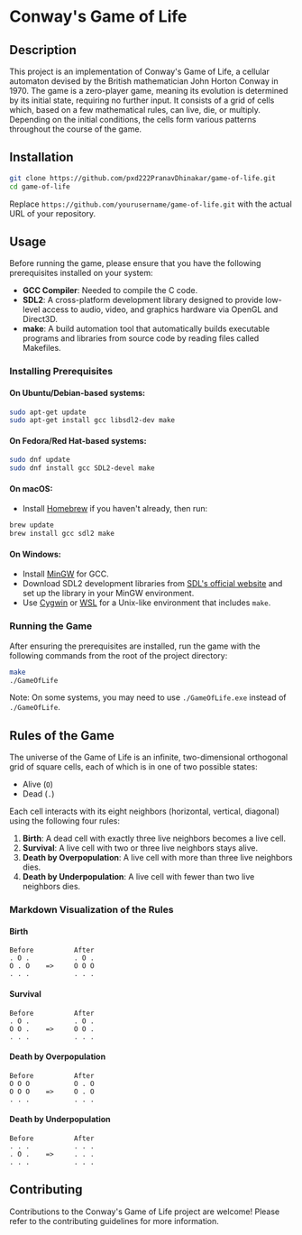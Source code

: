 # Conway's Game of Life

## Description

This project is an implementation of Conway's Game of Life, a cellular automaton devised by the British mathematician John Horton Conway in 1970. The game is a zero-player game, meaning its evolution is determined by its initial state, requiring no further input. It consists of a grid of cells which, based on a few mathematical rules, can live, die, or multiply. Depending on the initial conditions, the cells form various patterns throughout the course of the game.

## Installation

```bash
git clone https://github.com/pxd222PranavDhinakar/game-of-life.git
cd game-of-life
```

Replace `https://github.com/yourusername/game-of-life.git` with the actual URL of your repository.

## Usage

Before running the game, please ensure that you have the following prerequisites installed on your system:

- **GCC Compiler**: Needed to compile the C code.
- **SDL2**: A cross-platform development library designed to provide low-level access to audio, video, and graphics hardware via OpenGL and Direct3D.
- **make**: A build automation tool that automatically builds executable programs and libraries from source code by reading files called Makefiles.

### Installing Prerequisites

#### On Ubuntu/Debian-based systems:

```bash
sudo apt-get update
sudo apt-get install gcc libsdl2-dev make
```

#### On Fedora/Red Hat-based systems:

```bash
sudo dnf update
sudo dnf install gcc SDL2-devel make
```

#### On macOS:

- Install [Homebrew](https://brew.sh/) if you haven't already, then run:
  
```bash
brew update
brew install gcc sdl2 make
```

#### On Windows:

- Install [MinGW](http://www.mingw.org/) for GCC.
- Download SDL2 development libraries from [SDL's official website](https://www.libsdl.org/download-2.0.php) and set up the library in your MinGW environment.
- Use [Cygwin](https://www.cygwin.com/) or [WSL](https://docs.microsoft.com/en-us/windows/wsl/install) for a Unix-like environment that includes `make`.

### Running the Game

After ensuring the prerequisites are installed, run the game with the following commands from the root of the project directory:

```bash
make
./GameOfLife
```

Note: On some systems, you may need to use `./GameOfLife.exe` instead of `./GameOfLife`.

## Rules of the Game

The universe of the Game of Life is an infinite, two-dimensional orthogonal grid of square cells, each of which is in one of two possible states:

- Alive (`O`)
- Dead (`.`)

Each cell interacts with its eight neighbors (horizontal, vertical, diagonal) using the following four rules:

1. **Birth**: A dead cell with exactly three live neighbors becomes a live cell.
2. **Survival**: A live cell with two or three live neighbors stays alive.
3. **Death by Overpopulation**: A live cell with more than three live neighbors dies.
4. **Death by Underpopulation**: A live cell with fewer than two live neighbors dies.

### Markdown Visualization of the Rules

#### Birth

```
Before          After
. O .           . O .
O . O    =>     O O O
. . .           . . .
```

#### Survival

```
Before          After
. O .           . O .
O O .    =>     O O .
. . .           . . .
```

#### Death by Overpopulation

```
Before          After
O O O           O . O
O O O    =>     O . O
. . .           . . .
```

#### Death by Underpopulation

```
Before          After
. . .           . . .
. O .    =>     . . .
. . .           . . .
```

## Contributing

Contributions to the Conway's Game of Life project are welcome! Please refer to the contributing guidelines for more information.
